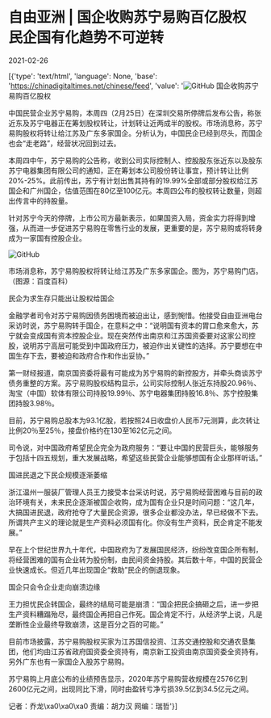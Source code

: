 # 自由亚洲 | 国企收购苏宁易购百亿股权 民企国有化趋势不可逆转

2021-02-26

[{'type': 'text/html', 'language': None, 'base': 'https://chinadigitaltimes.net/chinese/feed', 'value': '![GitHub](https://chinadigitaltimes.net/chinese/files/2021/02/post-663073-603900c71c0e9.) 国企收购苏宁易购百亿股权

中国民营企业苏宁易购，本周四（2月25日）在深圳交易所停牌后发布公告，称张近东及苏宁电器正在筹划股权转让，计划转让近两成半的股权。市场消息称，苏宁易购股权将转让给江苏及广东多家国企。分析认为，中国民企已经到尽头，而国企也会“走老路”，经营状况回到过去。

本周四中午，苏宁易购的公告称，收到公司实际控制人、控股股东张近东以及股东苏宁电器集团有限公司的通知，正在筹划本公司股份转让事宜，预计转让比例20%-25%。此前传出，苏宁有计划出售其持有的19.99%全部或部分股权给江苏国企和广州国企，估值范围在80亿至100亿元。本周四公布的股权转让数量，则超出传言中的持股量。

针对苏宁今天的停牌，上市公司方最新表示，如果国资入局，资金实力将得到增强，从而进一步促进苏宁易购在零售行业的发展，更重要的是，苏宁易购或将转身成为一家国有控股企业。

![GitHub](https://chinadigitaltimes.net/chinese/files/2021/02/post-663073-603900c728a3d.)

市场消息称，苏宁易购股权将转让给江苏及广东多家国企。图为，苏宁易购门店。（图源：百度百科）

民企为求生存只能出让股权给国企

金融学者司令对苏宁易购因债务困境而被迫出让，感到惋惜。他接受自由亚洲电台采访时说，苏宁易购转手国企，在意料之中：“说明国有资本的胃口愈来愈大，苏宁就会变成国有资本控股企业。现在突然传出南京和江苏国资委要对这家公司控股，说明苏宁高层可能受到中国政府压力，被迫作出关键性的选择。苏宁要想在中国生存下去，要被迫和政府合作和作出妥协。”

第一财经报道，南京国资委将最有可能成为苏宁易购的新控股方，并牵头商谈苏宁债务重整的方案。苏宁易购股权结构显示，公司实际控制人张近东持股20.96％、淘宝（中国）软体有限公司持股19.99％、苏宁电器集团持股16.8％、苏宁控股集团持股3.98％。

目前，苏宁易购总股本为93.1亿股，若按照24日收盘价人民币7元测算，此次转让比例20％至25％，接盘价格约在130至162亿元之间。

司令说，对中国政府希望民企完全为政府服务：“要让中国的民营巨头，能够服务于包括十四五规划，重大发展战略，希望这些民营企业能够想国有企业那样听话。”

国进民退之下民企规模逐渐萎缩

浙江温州一服装厂管理人员王力接受本台采访时说，苏宁易购经营困难与目前的政治环境有关，未来民企逐渐被国企收购，成为国有企业只是时间问题：“这几年，大搞国进民退，政府抢夺了大量民企资源，很多企业都没办法，早已经做不下去。所谓共产主义的理论就是生产资料必须国有化。你没有生产资料，民企肯定不能发展。”

早在上个世纪世界九十年代，中国政府为了发展国民经济，纷纷改变国企所有制，将经营困难的国有企业转为股份制，由民间资金持股。其后数十年，中国的民营企业快速成长。但近几年出现国企“救助”民企的倒退现象。

国企只会令企业走向崩溃边缘

王力担忧民企转国企，最终的结局可能是崩溃：“国企把民企搞砸之后，进一步把生产资料糟蹋殆尽，最终国企再把自己作死。国企肯定不行，从经济学上说，凡是垄断性企业最终导致崩溃，这是百分之百的可能。”

目前市场披露，苏宁易购股权买家为江苏国信投资、江苏交通控股和交通农垦集团，他们均由江苏省政府国资委全资持有，南京新工投资由南京国资委全资持有。另外广东也有一家国企入股苏宁易购。

苏宁易购上月底公布的业绩预告显示，2020年苏宁易购营收规模在2576亿到2600亿元之间，出现同比下滑，同时由盈转亏净亏损39.5亿到34.5亿元之间。

记者：乔龙\xa0\xa0\xa0 责编：胡力汉 网编：瑞哲'}]